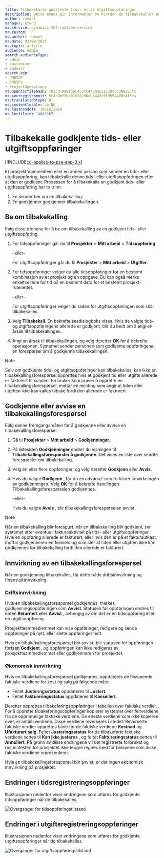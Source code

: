 ```yaml
---
title: Tilbakekalle godkjente tids- eller utgiftsoppføringer
description: Dette emnet gir informasjon om hvordan du tilbakekaller en tidligere godkjent prosjekttid eller utgiftstransaksjon.
author: rumant
manager: kfend
ms.service: dynamics-365-customerservice
ms.custom: ''
ms.author: rumant
ms.date: 03/08/2019
ms.topic: article
audience: Admin
search.audienceType:
- admin
- customizer
- enduser
search.app:
- D365CE
- D365PS
- ProjectOperations
ms.openlocfilehash: 7bacd70881a6c463cc449a365173da5338a3d3fc
ms.sourcegitcommit: 5c4c9bf3ba018562d6cb3443c01d550489c415fa
ms.translationtype: HT
ms.contentlocale: nb-NO
ms.lasthandoff: 10/16/2020
ms.locfileid: "4081667"
---
```

# <a name="recall-approved-time-or-expense-entries"></a>Tilbakekalle godkjente tids- eller utgiftsoppføringer

[!INCLUDE[cc-applies-to-psa-app-3.x](../includes/cc-applies-to-psa-app-3x.md)]

Et prosjektteammedlem eller en annen person som sender en tids- eller utgiftsoppføring, kan tilbakekalle denne tids- eller utgiftsoppføringen etter at den er godkjent. Prosessen for å tilbakekalle en godkjent tids- eller utgiftsoppføring har to trinn:

1. En sender ber om en tilbakekalling.
2. En godkjenner godkjenner tilbakekallingen.

## <a name="request-a-recall"></a>Be om tilbakekalling

Følg disse trinnene for å be om tilbakekalling av en godkjent tids- eller utgiftsoppføring.

1. For tidsoppføringer går du til **Prosjekter** \> **Mitt arbeid** \> **Tidsoppføring**.

    –eller–

    For utgiftsoppføringer går du til **Prosjekter** \> **Mitt arbeid** \> **Utgifter**.

2. For tidsoppføringer velger du alle tidsoppføringer for en bestemt kombinasjon av et prosjekt og en oppgave. Du kan også merke enkeltcellene for tid på en bestemt dato for et bestemt prosjekt i rutenettet.

    –eller–

    For utgiftsoppføringer velger du raden for utgiftsoppføringen som skal tilbakekalles.

3. Velg **Tilbakekall**. En bekreftelsesdialogboks vises. Hvis de valgte tids- og utgiftsoppføringene allerede er godkjent, blir du bedt om å angi en årsak til tilbakekallingen.
4. Angi en årsak til tilbakekallingen, og velg deretter **OK** for å bekrefte operasjonen. Systemet sender personen som godkjente oppføringene, en forespørsel om å godkjenne tilbakekallingen.

> [!NOTE]
> Selv om godkjente tids- og utgiftsoppføringer kan tilbakekalles, kan ikke en tilbakekallingsforespørsel opprettes hvis et godkjent tid eller utgifts allerede er fakturert til kunden. En bruker som prøver å opprette en tilbakekallingsforespørsel, mottar en melding som angir at tiden eller utgiften ikke kan kalles tilbake fordi den allerede er fakturert.

## <a name="approve-or-reject-a-recall-request"></a>Godkjenne eller avvise en tilbakekallingsforespørsel

Følg denne fremgangsmåten for å godkjenne eller avvise en tilbakekallingsforespørsel.

1. Gå til **Prosjekter** \> **Mitt arbeid** \> **Godkjenninger**.
2. På listesiden **Godkjenninger** endrer du visningen til **Tilbakekallingsforespørsler å godkjenne**. Det vises en liste over sendte forespørsler om tilbakekalling.
3. Velg én eller flere oppføringer, og velg deretter **Godkjenn** eller **Avvis**.
4. Hvis du valgte **Godkjenn** , får du en advarsel som forklarer innvirkningen av godkjenningen. Velg **OK** for å bekrefte handlingen. Tilbakekallingsforespørselen godkjennes.

    –eller–

    Hvis du valgte **Avvis** , blir tilbakekallingsforespørselen avvist.

> [!NOTE]
> Når en tilbakekalling blir forespurt, når en tilbakekalling blir godkjent, ser systemet etter eventuell fakturaaktivitet på tids- eller utgiftsoppføringer. Hvis en oppføring allerede er fakturert, eller hvis den er på et fakturautkast, mottar godkjenneren en feilmelding som sier at tiden eller utgiften ikke kan godkjennes for tilbakekalling fordi den allerede er fakturert.

## <a name="impact-of-a-recall-request"></a>Innvirkning av en tilbakekallingsforespørsel

Når en godkjenning tilbakekalles, får dette både driftsinnvirkning og finansiell innvirkning.

### <a name="operational-impact"></a>Driftsinnvirkning

Hvis en tilbakekallingsforespørsel godkjennes, merkes godkjenningsoppføringen som **Avvist**. Statusen for oppføringen endres til enten **Returnert** eller **Avvist** , avhengig av om det er en tidsoppføring eller en utgiftsoppføring.

Prosjektteammedlemmet kan vise oppføringer, redigere og sende oppføringer på nytt, eller slette oppføringer helt.

Hvis en tilbakekallingsforespørsel blir avvist, blir statusen for oppføringen fortsatt **Godkjent** , og oppføringen kan ikke redigeres av prosjektteammedlemmet eller godkjenneren for prosjektet.

### <a name="financial-impact"></a>Økonomisk innvirkning

Hvis en tilbakekallingsforespørsel godkjennes, oppdateres de tilsvarende faktiske verdiene for kost og salg på følgende måte:

- Feltet **Justeringsstatus** oppdateres til **Justert**.
- Feltet **Faktureringsstatus** oppdateres til **Kansellert**.

Deretter opprettes tilbakeføringsoppføringer i tabellen over faktiske verdier. For å opprette tilbakeføringsoppføringer kopierer systemet over feltverdiene fra de opprinnelige faktiske verdiene. De eneste verdiene som ikke kopieres over, er antallsverdiene. Disse verdiene reverseres i stedet. Reverserte faktiske verdier opprettes både for de faktiske verdiene **Kostnad** og **Ufakturert salg**. Feltet **Justeringsstatus** for de tilbakeførte faktiske verdiene settes til **Kan ikke justeres** , og feltet **Faktureringsstatus** settes til **Annullert**. På grunn av disse endringene vil det registrerte forbruket og restinntekten for prosjektet ikke lengre regnes med for beløpene som disse faktiske verdiene representerer.

Hvis en tilbakekallingsforespørsel blir avvist, er det ingen økonomisk innvirkning på prosjektet.

## <a name="changes-to-time-entry-records"></a>Endringer i tidsregistreringsoppføringer

Illustrasjonen nedenfor viser endringene som utføres for godkjente tidsoppføringer når de tilbakekalles.

![Overganger for tidsoppføringstilstand](media/TimeEntryStateTransitions.png)

## <a name="changes-to-expense-entry-records"></a>Endringer i utgiftsregistreringsoppføringer

Illustrasjonen nedenfor viser endringene som utføres for godkjente utgiftsoppføringer når de tilbakekalles.

![Overganger for utgiftsoppføringstilstand](media/ExpenseEntryStateTransitions.png)
